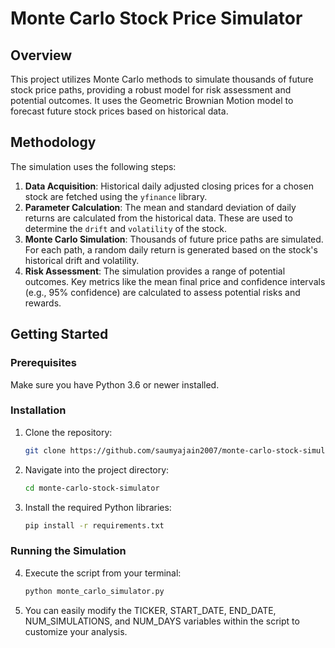 # Monte Carlo Stock Price Simulator

## Overview
This project utilizes Monte Carlo methods to simulate thousands of future stock price paths, providing a robust model for risk assessment and potential outcomes. It uses the Geometric Brownian Motion model to forecast future stock prices based on historical data.

## Methodology
The simulation uses the following steps:
1.  **Data Acquisition**: Historical daily adjusted closing prices for a chosen stock are fetched using the `yfinance` library.
2.  **Parameter Calculation**: The mean and standard deviation of daily returns are calculated from the historical data. These are used to determine the `drift` and `volatility` of the stock.
3.  **Monte Carlo Simulation**: Thousands of future price paths are simulated. For each path, a random daily return is generated based on the stock's historical drift and volatility.
4.  **Risk Assessment**: The simulation provides a range of potential outcomes. Key metrics like the mean final price and confidence intervals (e.g., 95% confidence) are calculated to assess potential risks and rewards.

## Getting Started

### Prerequisites
Make sure you have Python 3.6 or newer installed.

### Installation
1. Clone the repository:
   ```bash
   git clone https://github.com/saumyajain2007/monte-carlo-stock-simulator.git
2. Navigate into the project directory:
   ```bash
   cd monte-carlo-stock-simulator
3. Install the required Python libraries:
   ```bash
   pip install -r requirements.txt
### Running the Simulation
4. Execute the script from your terminal:
   ```bash
   python monte_carlo_simulator.py
5. You can easily modify the TICKER, START_DATE, END_DATE, NUM_SIMULATIONS, and NUM_DAYS variables within the script to customize your analysis.
   
